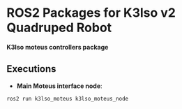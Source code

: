 # ROS2 Packages for K3lso v2 Quadruped Robot

**K3lso moteus controllers package**

## Executions

* **Main Moteus interface node**:

``` bash
ros2 run k3lso_moteus k3lso_moteus_node
```



